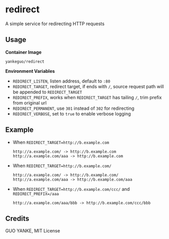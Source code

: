 # redirect

A simple service for redirecting HTTP requests

## Usage

**Container Image**

`yankeguo/redirect`

**Environment Variables**

- `REDIRECT_LISTEN`, listen address, default to `:80`
- `REDIRECT_TARGET`, redirect target, if ends with `/`, source request path will be appended to `REDIRECT_TARGET`
- `REDIRECT_PREFIX`, works when `REDIRECT_TARGET` has tailing `/`, trim prefix from original url
- `REDIRECT_PERMANENT`, use `301` instead of `302` for redirecting
- `REDIRECT_VERBOSE`, set to `true` to enable verbose logging

## Example

- When `REDIRECT_TARGET=http://b.example.com`

  ```
  http://a.example.com/ -> http://b.example.com
  http://a.example.com/aaa -> http://b.example.com
  ```

- When `REDIRECT_TARGET=http://b.example.com/`

  ```
  http://a.example.com/ -> http://b.example.com/
  http://a.example.com/aaa -> http://b.example.com/aaa
  ```

- When `REDIRECT_TARGET=http://b.example.com/ccc/` and `REDIRECT_PREFIX=/aaa`

  ```
  http://a.example.com/aaa/bbb -> http://b.example.com/ccc/bbb
  ```

## Credits

GUO YANKE, MIT License

